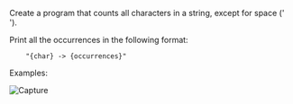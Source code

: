 Create a program that counts all characters in a string, except for space (' '). 

Print all the occurrences in the following format:

    	"{char} -> {occurrences}"

Examples: 

![Capture](https://user-images.githubusercontent.com/45227327/201796796-dea20f78-df19-4d35-acdb-ba60dc81d96b.PNG)

